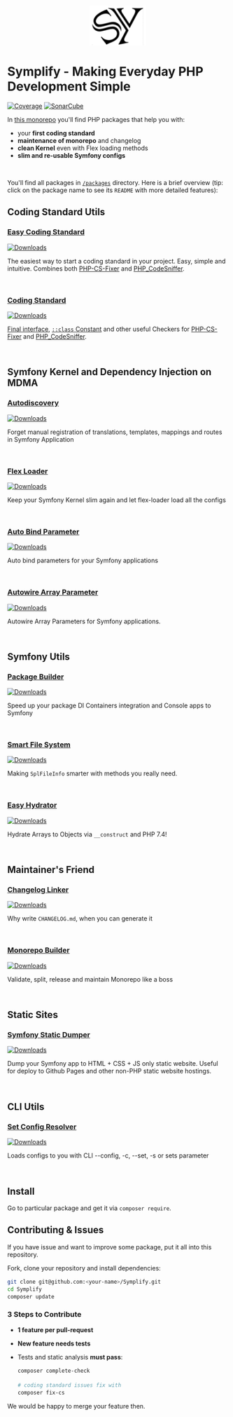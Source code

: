 <div align="center">
    <img src="/docs/symplify.png?v=3">
</div>

# Symplify - Making Everyday PHP Development Simple

[![Coverage](https://img.shields.io/coveralls/symplify/symplify/master.svg?style=flat-square)](https://coveralls.io/github/symplify/symplify?branch=master)
[![SonarCube](https://img.shields.io/badge/SonarCube_Debt-%3C3-brightgreen.svg?style=flat-square)](https://sonarcloud.io/dashboard?id=symplify_symplify)

In [this monorepo](https://www.tomasvotruba.com/blog/2019/10/28/all-you-always-wanted-to-know-about-monorepo-but-were-afraid-to-ask/) you'll find PHP packages that help you with:

* your **first coding standard**
* **maintenance of monorepo** and changelog
* **clean Kernel** even with Flex loading methods
* **slim and re-usable Symfony configs**

<br>

You'll find all packages in [`/packages`](/packages) directory. Here is a brief overview (tip: click on the package name to see its `README` with more detailed features):

## Coding Standard Utils

### [Easy Coding Standard](https://github.com/symplify/easy-coding-standard)

[![Downloads](https://img.shields.io/packagist/dt/symplify/easy-coding-standard.svg?style=flat-square)](https://packagist.org/packages/symplify/easy-coding-standard/stats)

The easiest way to start a coding standard in your project. Easy, simple and intuitive. Combines both [PHP-CS-Fixer](https://github.com/friendsofphp/php-cs-fixer) and [PHP_CodeSniffer](https://github.com/squizlabs/PHP_CodeSniffer).

<br>

### [Coding Standard](https://github.com/symplify/coding-standard)

[![Downloads](https://img.shields.io/packagist/dt/symplify/coding-standard.svg?style=flat-square)](https://packagist.org/packages/symplify/coding-standard/stats)

[Final interface](http://ocramius.github.io/blog/when-to-declare-classes-final/), [`::class` Constant](https://www.tomasvotruba.com/blog/2017/08/21/5-useful-rules-from-symplify-coding-standard/#3-class-constant-fixer) and other useful Checkers for [PHP-CS-Fixer](https://github.com/friendsofphp/php-cs-fixer) and [PHP_CodeSniffer](https://github.com/squizlabs/PHP_CodeSniffer).

<br>

## Symfony Kernel and Dependency Injection on MDMA

### [Autodiscovery](https://github.com/symplify/autodiscovery)

[![Downloads](https://img.shields.io/packagist/dt/symplify/autodiscovery.svg?style=flat-square)](https://packagist.org/packages/symplify/autodiscovery/stats)

Forget manual registration of translations, templates, mappings and routes in Symfony Application

<br>

### [Flex Loader](https://github.com/symplify/flex-loader)

[![Downloads](https://img.shields.io/packagist/dt/symplify/flex-loader.svg?style=flat-square)](https://packagist.org/packages/symplify/flex-loader/stats)

Keep your Symfony Kernel slim again and let flex-loader load all the configs

<br>

### [Auto Bind Parameter](https://github.com/symplify/auto-bind-parameter)

[![Downloads](https://img.shields.io/packagist/dt/symplify/auto-bind-parameter.svg?style=flat-square)](https://packagist.org/packages/symplify/auto-bind-parameter/stats)

Auto bind parameters for your Symfony applications

<br>

### [Autowire Array Parameter](https://github.com/symplify/autowire-array-parameter)

[![Downloads](https://img.shields.io/packagist/dt/symplify/autowire-array-parameter.svg?style=flat-square)](https://packagist.org/packages/symplify/autowire-array-parameter/stats)

Autowire Array Parameters for Symfony applications.

<br>

## Symfony Utils

### [Package Builder](https://github.com/symplify/package-builder)

[![Downloads](https://img.shields.io/packagist/dt/symplify/package-builder.svg?style=flat-square)](https://packagist.org/packages/symplify/package-builder/stats)

Speed up your package DI Containers integration and Console apps to Symfony

<br>

### [Smart File System](https://github.com/symplify/smart-file-system)

[![Downloads](https://img.shields.io/packagist/dt/symplify/smart-file-system.svg?style=flat-square)](https://packagist.org/packages/symplify/smart-file-system/stats)

Making `SplFileInfo` smarter with methods you really need.

<br>

### [Easy Hydrator](https://github.com/symplify/easy-hydrator)

[![Downloads](https://img.shields.io/packagist/dt/symplify/easy-hydrator.svg?style=flat-square)](https://packagist.org/packages/symplify/easy-hydrator/stats)

Hydrate Arrays to Objects via `__construct` and PHP 7.4!

<br>

## Maintainer's Friend

### [Changelog Linker](https://github.com/symplify/changelog-linker)

[![Downloads](https://img.shields.io/packagist/dt/symplify/changelog-linker.svg?style=flat-square)](https://packagist.org/packages/symplify/monorepo-builder/stats)

Why write `CHANGELOG.md`, when you can generate it

<br>

### [Monorepo Builder](https://github.com/symplify/monorepo-builder)

[![Downloads](https://img.shields.io/packagist/dt/symplify/monorepo-builder.svg?style=flat-square)](https://packagist.org/packages/symplify/changelog-linker/stats)

Validate, split, release and maintain Monorepo like a boss

<br>

## Static Sites

### [Symfony Static Dumper](https://github.com/symplify/symfony-static-dumper)

[![Downloads](https://img.shields.io/packagist/dt/symplify/symfony-static-dumper.svg?style=flat-square)](https://packagist.org/packages/symplify/changelog-linker/stats)

Dump your Symfony app to HTML + CSS + JS only static website. Useful for deploy to Github Pages and other non-PHP static website hostings.

<br>

## CLI Utils

### [Set Config Resolver](https://github.com/symplify/set-config-resolver)

[![Downloads](https://img.shields.io/packagist/dt/symplify/set-config-resolver.svg?style=flat-square)](https://packagist.org/packages/symplify/set-config-resolver/stats)

Loads configs to you with CLI --config, -c, --set, -s or sets parameter

<br>

## Install

Go to particular package and get it via `composer require`.

## Contributing & Issues

If you have issue and want to improve some package, put it all into this repository.

Fork, clone your repository and install dependencies:

```bash
git clone git@github.com:<your-name>/Symplify.git
cd Symplify
composer update
```

### 3 Steps to Contribute

- **1 feature per pull-request**
- **New feature needs tests**
- Tests and static analysis **must pass**:

    ```bash
    composer complete-check

    # coding standard issues fix with
    composer fix-cs
    ```

We would be happy to merge your feature then.
